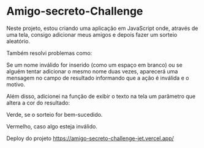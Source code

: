 ﻿# Amigo-secreto-Challenge
 
Neste projeto, estou criando uma aplicação em JavaScript onde, através de uma tela, consigo adicionar meus amigos e depois fazer um sorteio aleatório.

Também resolvi problemas como:

Se um nome inválido for inserido (como um espaço em branco) ou se alguém tentar adicionar o mesmo nome duas vezes, aparecerá uma mensagem no campo de resultado informando que a ação é inválida e o motivo.

Além disso, adicionei na função de exibir o texto na tela um parâmetro que altera a cor do resultado:

Verde, se o sorteio for bem-sucedido.

Vermelho, caso algo esteja inválido.

Deploy do projeto
https://amigo-secreto-challenge-jet.vercel.app/


